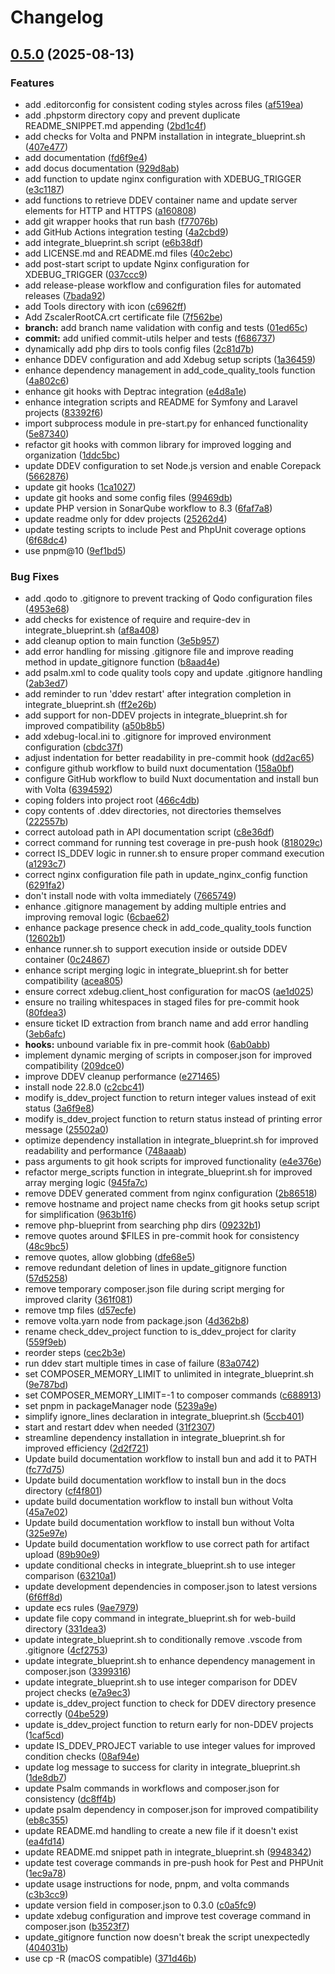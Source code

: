 # Changelog

## [0.5.0](https://github.com/TerrorSquad/php-blueprint/compare/v0.4.0...v0.5.0) (2025-08-13)


### Features

* add .editorconfig for consistent coding styles across files ([af519ea](https://github.com/TerrorSquad/php-blueprint/commit/af519ea696e6d06c89b4d639b152e568f0429356))
* add .phpstorm directory copy and prevent duplicate README_SNIPPET.md appending ([2bd1c4f](https://github.com/TerrorSquad/php-blueprint/commit/2bd1c4fb70d675f1c62e251f42c084abd43e2798))
* add checks for Volta and PNPM installation in integrate_blueprint.sh ([407e477](https://github.com/TerrorSquad/php-blueprint/commit/407e477287d01f834455f4417fe5ead01a34cec2))
* add documentation ([fd6f9e4](https://github.com/TerrorSquad/php-blueprint/commit/fd6f9e481ec91a0a16c2e588cd8514d5438614b3))
* add docus documentation ([929d8ab](https://github.com/TerrorSquad/php-blueprint/commit/929d8ab47dda100a844e09254c0c2bd88ada9960))
* add function to update nginx configuration with XDEBUG_TRIGGER ([e3c1187](https://github.com/TerrorSquad/php-blueprint/commit/e3c1187cdf7d5bf91d10a5996f4b02309b21a449))
* add functions to retrieve DDEV container name and update server elements for HTTP and HTTPS ([a160808](https://github.com/TerrorSquad/php-blueprint/commit/a160808ec9f8180c1cb8f3fdf7dbbb002ea2c6a3))
* add git wrapper hooks that run bash ([f77076b](https://github.com/TerrorSquad/php-blueprint/commit/f77076bfc7a2276fb5f6ea6dbc05420331f8ebd8))
* add GitHub Actions integration testing ([4a2cbd9](https://github.com/TerrorSquad/php-blueprint/commit/4a2cbd90f5a24ce3f049eaa275ebf93b9d8eb8df))
* add integrate_blueprint.sh script ([e6b38df](https://github.com/TerrorSquad/php-blueprint/commit/e6b38df33bfd60d9357f30f4cba7b345f95ecedd))
* add LICENSE.md and README.md files ([40c2ebc](https://github.com/TerrorSquad/php-blueprint/commit/40c2ebc28b156a4b877347bf94518fff7577c28a))
* add post-start script to update Nginx configuration for XDEBUG_TRIGGER ([037ccc9](https://github.com/TerrorSquad/php-blueprint/commit/037ccc954bcd338376f61b04ca49943c30094617))
* add release-please workflow and configuration files for automated releases ([7bada92](https://github.com/TerrorSquad/php-blueprint/commit/7bada924c66813b75700cecd204e70131682ed7d))
* add Tools directory with icon ([c6962ff](https://github.com/TerrorSquad/php-blueprint/commit/c6962ff5d904645014571523eed414db5c719b5c))
* Add ZscalerRootCA.crt certificate file ([7f562be](https://github.com/TerrorSquad/php-blueprint/commit/7f562bef928c62017d1ce0abb1dfa2be907ba180))
* **branch:** add branch name validation with config and tests ([01ed65c](https://github.com/TerrorSquad/php-blueprint/commit/01ed65ce5fbf18bf748bdad68c4d901f486342ae))
* **commit:** add unified commit-utils helper and tests ([f686737](https://github.com/TerrorSquad/php-blueprint/commit/f6867370dd5397a2b34fef4540093e7e577e0d37))
* dynamically add php dirs to tools config files ([2c81d7b](https://github.com/TerrorSquad/php-blueprint/commit/2c81d7bc5c60dbcec51cf9d7c57a2c3e99b4d466))
* enhance DDEV configuration and add Xdebug setup scripts ([1a36459](https://github.com/TerrorSquad/php-blueprint/commit/1a36459ec3696f76b305fb4a08bfb70eda91183c))
* enhance dependency management in add_code_quality_tools function ([4a802c6](https://github.com/TerrorSquad/php-blueprint/commit/4a802c6455e1895aa7b29b668e07a1d1059a402a))
* enhance git hooks with Deptrac integration ([e4d8a1e](https://github.com/TerrorSquad/php-blueprint/commit/e4d8a1e8ff4156e359d01a4788a680316847170b))
* enhance integration scripts and README for Symfony and Laravel projects ([83392f6](https://github.com/TerrorSquad/php-blueprint/commit/83392f69802033da7adccb6a0502aa678e67033f))
* import subprocess module in pre-start.py for enhanced functionality ([5e87340](https://github.com/TerrorSquad/php-blueprint/commit/5e87340697d0ff764f3e214b17874db324dcfdc1))
* refactor git hooks with common library for improved logging and organization ([1ddc5bc](https://github.com/TerrorSquad/php-blueprint/commit/1ddc5bc9fcb2dca92c758b075745a0f01ac29f91))
* update DDEV configuration to set Node.js version and enable Corepack ([5662876](https://github.com/TerrorSquad/php-blueprint/commit/5662876c34e375e2b46a6be9d5db1c79a509370b))
* update git hooks ([1ca1027](https://github.com/TerrorSquad/php-blueprint/commit/1ca10276093a7802bc8cb0c2310f690fe7689cf1))
* update git hooks and some config files ([99469db](https://github.com/TerrorSquad/php-blueprint/commit/99469db04192251d5ec2ae1a83e85c1d7a466015))
* update PHP version in SonarQube workflow to 8.3 ([6faf7a8](https://github.com/TerrorSquad/php-blueprint/commit/6faf7a888638196c5801d611edf472fd3b664f93))
* update readme only for ddev projects ([25262d4](https://github.com/TerrorSquad/php-blueprint/commit/25262d4fec93c67fafa0ad75644ffbe3ffa89496))
* update testing scripts to include Pest and PhpUnit coverage options ([6f68dc4](https://github.com/TerrorSquad/php-blueprint/commit/6f68dc4dabddfb4e8a1091ffe66b163aac609c7c))
* use pnpm@10 ([9ef1bd5](https://github.com/TerrorSquad/php-blueprint/commit/9ef1bd55cb96168f4bb3236f55aeffac1e5816f4))


### Bug Fixes

* add .qodo to .gitignore to prevent tracking of Qodo configuration files ([4953e68](https://github.com/TerrorSquad/php-blueprint/commit/4953e68a31f4d3b6b44658859ef242956e7e687f))
* add checks for existence of require and require-dev in integrate_blueprint.sh ([af8a408](https://github.com/TerrorSquad/php-blueprint/commit/af8a40833412249e62233acf0d554fb39cefabc5))
* add cleanup option to main function ([3e5b957](https://github.com/TerrorSquad/php-blueprint/commit/3e5b957177e067b7474920760bf73c263e5d1db6))
* add error handling for missing .gitignore file and improve reading method in update_gitignore function ([b8aad4e](https://github.com/TerrorSquad/php-blueprint/commit/b8aad4ea76f9766afce430fae1986aca7d191dd4))
* add psalm.xml to code quality tools copy and update .gitignore handling ([2ab3ed7](https://github.com/TerrorSquad/php-blueprint/commit/2ab3ed7817aac99f1dc5a84d548df99faca404fb))
* add reminder to run 'ddev restart' after integration completion in integrate_blueprint.sh ([ff2e26b](https://github.com/TerrorSquad/php-blueprint/commit/ff2e26beb726df6a31fa18dceaf4356617d847e7))
* add support for non-DDEV projects in integrate_blueprint.sh for improved compatibility ([a50b8b5](https://github.com/TerrorSquad/php-blueprint/commit/a50b8b5facf3dbc3cde9e8e4607b02188f4a47d9))
* add xdebug-local.ini to .gitignore for improved environment configuration ([cbdc37f](https://github.com/TerrorSquad/php-blueprint/commit/cbdc37f1ce5e702efdb54cd2c6125c20fff3135b))
* adjust indentation for better readability in pre-commit hook ([dd2ac65](https://github.com/TerrorSquad/php-blueprint/commit/dd2ac65de39c80348daa892bfbb3442bd7fb5a17))
* configure github workflow to build nuxt documentation ([158a0bf](https://github.com/TerrorSquad/php-blueprint/commit/158a0bf9d59cb758d72178561ec517cb6211c3f1))
* configure GitHub workflow to build Nuxt documentation and install bun with Volta ([6394592](https://github.com/TerrorSquad/php-blueprint/commit/63945922d905d8134af603ae46e18f65dfe02811))
* coping folders into project root ([466c4db](https://github.com/TerrorSquad/php-blueprint/commit/466c4dbd54325b1bd91e7d879356d1d5bdfe8599))
* copy contents of .ddev directories, not directories themselves ([222557b](https://github.com/TerrorSquad/php-blueprint/commit/222557be274a0d0fd004b723249ef67869874dc1))
* correct autoload path in API documentation script ([c8e36df](https://github.com/TerrorSquad/php-blueprint/commit/c8e36dfc97b3f96cdd5bf724204e212fba23ece4))
* correct command for running test coverage in pre-push hook ([818029c](https://github.com/TerrorSquad/php-blueprint/commit/818029c52bf59488612cec0d87cd6c17563915c9))
* correct IS_DDEV logic in runner.sh to ensure proper command execution ([a1293c7](https://github.com/TerrorSquad/php-blueprint/commit/a1293c7f7794f8d8c5e13ee775dd1a1c653e0c67))
* correct nginx configuration file path in update_nginx_config function ([6291fa2](https://github.com/TerrorSquad/php-blueprint/commit/6291fa2e07a5c7b2956ff40dd7b04fcf106358aa))
* don't install node with volta immediately ([7665749](https://github.com/TerrorSquad/php-blueprint/commit/76657491d62360e8c1c270a1d4f0ee8e9ed2dfae))
* enhance .gitignore management by adding multiple entries and improving removal logic ([6cbae62](https://github.com/TerrorSquad/php-blueprint/commit/6cbae62fac1d190ffbcc28922816c632307df793))
* enhance package presence check in add_code_quality_tools function ([12602b1](https://github.com/TerrorSquad/php-blueprint/commit/12602b137d4dcbc1d3dcc2a3e30bf7b2f3de85c3))
* enhance runner.sh to support execution inside or outside DDEV container ([0c24867](https://github.com/TerrorSquad/php-blueprint/commit/0c24867e7dd58fb0ddcbd2e5043db8e2283a2ad2))
* enhance script merging logic in integrate_blueprint.sh for better compatibility ([acea805](https://github.com/TerrorSquad/php-blueprint/commit/acea805feab320af8714a5e057f26e26e303bf09))
* ensure correct xdebug.client_host configuration for macOS ([ae1d025](https://github.com/TerrorSquad/php-blueprint/commit/ae1d025b1dcb2417659e02d6da667bb40ad44578))
* ensure no trailing whitespaces in staged files for pre-commit hook ([80fdea3](https://github.com/TerrorSquad/php-blueprint/commit/80fdea31bb244b0612eaf9bb3a01bf357c38c83a))
* ensure ticket ID extraction from branch name and add error handling ([3eb6afc](https://github.com/TerrorSquad/php-blueprint/commit/3eb6afc89f7126fb70121bcc4489a2676a15d339))
* **hooks:** unbound variable fix in pre-commit hook ([6ab0abb](https://github.com/TerrorSquad/php-blueprint/commit/6ab0abb58c22b3fefbe5f5a83c1cc72d5d7755e1))
* implement dynamic merging of scripts in composer.json for improved compatibility ([209dce0](https://github.com/TerrorSquad/php-blueprint/commit/209dce012b425e6de476fb0ea77a8bff2bee8dc7))
* improve DDEV cleanup performance ([e271465](https://github.com/TerrorSquad/php-blueprint/commit/e2714654aeb4e66522f336cf916e485be966b8f0))
* install node 22.8.0 ([c2cbc41](https://github.com/TerrorSquad/php-blueprint/commit/c2cbc41c8112fa06d8ea31fe775d37087404494d))
* modify is_ddev_project function to return integer values instead of exit status ([3a6f9e8](https://github.com/TerrorSquad/php-blueprint/commit/3a6f9e8526414bedf2b66bcdc3ea07e955d0b66f))
* modify is_ddev_project function to return status instead of printing error message ([25502a0](https://github.com/TerrorSquad/php-blueprint/commit/25502a0a4584d834b8f862219c0a902878cd503f))
* optimize dependency installation in integrate_blueprint.sh for improved readability and performance ([748aaab](https://github.com/TerrorSquad/php-blueprint/commit/748aaabc3b5161c4d2cd233d6e17b4cb95007ca4))
* pass arguments to git hook scripts for improved functionality ([e4e376e](https://github.com/TerrorSquad/php-blueprint/commit/e4e376ed3696ee70c05a9429ba61858fe0e7b3eb))
* refactor merge_scripts function in integrate_blueprint.sh for improved array merging logic ([945fa7c](https://github.com/TerrorSquad/php-blueprint/commit/945fa7c981f0241e1200faf21c361c2a9dc36ce4))
* remove DDEV generated comment from nginx configuration ([2b86518](https://github.com/TerrorSquad/php-blueprint/commit/2b86518853803e7e30202a8fce2e2f5801d0f73a))
* remove hostname and project name checks from git hooks setup script for simplification ([963b1f6](https://github.com/TerrorSquad/php-blueprint/commit/963b1f672a0b66d72523f3985862781a0cdf4f7b))
* remove php-blueprint from searching php dirs ([09232b1](https://github.com/TerrorSquad/php-blueprint/commit/09232b122323e38a8c3b1fdd3f3ecab4799504c8))
* remove quotes around $FILES in pre-commit hook for consistency ([48c9bc5](https://github.com/TerrorSquad/php-blueprint/commit/48c9bc5c344c9eaf93c9fe8fd6d03aa13bd08b38))
* remove quotes, allow globbing ([dfe68e5](https://github.com/TerrorSquad/php-blueprint/commit/dfe68e5033d2168d8576acd6d8d6ff400063635b))
* remove redundant deletion of lines in update_gitignore function ([57d5258](https://github.com/TerrorSquad/php-blueprint/commit/57d5258bf70b3ca123a5da140e7ac62c420591a4))
* remove temporary composer.json file during script merging for improved clarity ([361f081](https://github.com/TerrorSquad/php-blueprint/commit/361f081476648c919bf0551888ac4c1ad6cb08ab))
* remove tmp files ([d57ecfe](https://github.com/TerrorSquad/php-blueprint/commit/d57ecfe17d7cc56af92c38878549398c2cf7082b))
* remove volta.yarn node from package.json ([4d362b8](https://github.com/TerrorSquad/php-blueprint/commit/4d362b8c6d934a2d79f4625363a8fad4b3cf1647))
* rename check_ddev_project function to is_ddev_project for clarity ([559f9eb](https://github.com/TerrorSquad/php-blueprint/commit/559f9eb6be7996a4cad80b65b67831420d9018a0))
* reorder steps ([cec2b3e](https://github.com/TerrorSquad/php-blueprint/commit/cec2b3ed5ec72bd967bde55c4108209cc788bbf6))
* run ddev start multiple times in case of failure ([83a0742](https://github.com/TerrorSquad/php-blueprint/commit/83a074260a531961a222ee9ad5da700d0fda57af))
* set COMPOSER_MEMORY_LIMIT to unlimited in integrate_blueprint.sh ([9e787bd](https://github.com/TerrorSquad/php-blueprint/commit/9e787bdf89ddbb2b9b01c7f9fab5bf7070f49a4c))
* set COMPOSER_MEMORY_LIMIT=-1 to composer commands ([c688913](https://github.com/TerrorSquad/php-blueprint/commit/c6889130877e78e7a3e0cf8fcf239c387c0999d3))
* set pnpm in packageManager node ([5239a9e](https://github.com/TerrorSquad/php-blueprint/commit/5239a9e286db99cd19d11db88d795b5de6e02151))
* simplify ignore_lines declaration in integrate_blueprint.sh ([5ccb401](https://github.com/TerrorSquad/php-blueprint/commit/5ccb401c2a4b17005d390732723a1940e58fa2ed))
* start and restart ddev when needed ([31f2307](https://github.com/TerrorSquad/php-blueprint/commit/31f23077c82011d9d5a50433301f2f537c4fcb78))
* streamline dependency installation in integrate_blueprint.sh for improved efficiency ([2d2f721](https://github.com/TerrorSquad/php-blueprint/commit/2d2f721475bad26bf3168f990daabfc0338e0733))
* Update build documentation workflow to install bun and add it to PATH ([fc77d75](https://github.com/TerrorSquad/php-blueprint/commit/fc77d75d7dca10c0aea36d5e6c647788077c5792))
* Update build documentation workflow to install bun in the docs directory ([cf4f801](https://github.com/TerrorSquad/php-blueprint/commit/cf4f80161b0988f249b9e7122e8c86741636d568))
* update build documentation workflow to install bun without Volta ([45a7e02](https://github.com/TerrorSquad/php-blueprint/commit/45a7e02dc3096ba89fa0227d6d413a277ff06d26))
* Update build documentation workflow to install bun without Volta ([325e97e](https://github.com/TerrorSquad/php-blueprint/commit/325e97edb54e353004a31febf85921bc7c7c3a7f))
* Update build documentation workflow to use correct path for artifact upload ([89b90e9](https://github.com/TerrorSquad/php-blueprint/commit/89b90e945ff7a2d369858092e16bd3a57d0ce379))
* update conditional checks in integrate_blueprint.sh to use integer comparison ([63210a1](https://github.com/TerrorSquad/php-blueprint/commit/63210a145c219245f22de784d9a5603df2a5f8be))
* update development dependencies in composer.json to latest versions ([6f6ff8d](https://github.com/TerrorSquad/php-blueprint/commit/6f6ff8d54b2a55e81d629f9a6775a10d24cc3df6))
* update ecs rules ([9ae7979](https://github.com/TerrorSquad/php-blueprint/commit/9ae79797f44bc2f96e2bc170e5c9e1e3365f2888))
* update file copy command in integrate_blueprint.sh for web-build directory ([331dea3](https://github.com/TerrorSquad/php-blueprint/commit/331dea3e9d2add95dfb7b246e6cc583320ac4d2a))
* update integrate_blueprint.sh to conditionally remove .vscode from .gitignore ([4cf2753](https://github.com/TerrorSquad/php-blueprint/commit/4cf2753a6d47268b2ba75e7a4d408a4799ebebd0))
* update integrate_blueprint.sh to enhance dependency management in composer.json ([3399316](https://github.com/TerrorSquad/php-blueprint/commit/339931628abd49eb70e971ff95c700b1d26a7b5a))
* update integrate_blueprint.sh to use integer comparison for DDEV project checks ([e7a9ec3](https://github.com/TerrorSquad/php-blueprint/commit/e7a9ec3c7a19073b7dce50cf5cd9b8921eb9a7d6))
* update is_ddev_project function to check for DDEV directory presence correctly ([04be529](https://github.com/TerrorSquad/php-blueprint/commit/04be5290ac5b8336fe12099f686496ec85708a20))
* update is_ddev_project function to return early for non-DDEV projects ([1caf5cd](https://github.com/TerrorSquad/php-blueprint/commit/1caf5cd2d415c1ff27a5fec5e860c5d93bda46fe))
* update IS_DDEV_PROJECT variable to use integer values for improved condition checks ([08af94e](https://github.com/TerrorSquad/php-blueprint/commit/08af94ea5b646c3011a638d0e1cb552a088f2970))
* update log message to success for clarity in integrate_blueprint.sh ([1de8db7](https://github.com/TerrorSquad/php-blueprint/commit/1de8db7302dfaeb90d9ea434b23e6d7a12e2c6ce))
* update Psalm commands in workflows and composer.json for consistency ([dc8ff4b](https://github.com/TerrorSquad/php-blueprint/commit/dc8ff4be56757847cccd008444b451663ce24044))
* update psalm dependency in composer.json for improved compatibility ([eb8c355](https://github.com/TerrorSquad/php-blueprint/commit/eb8c3556fbeef6f8018f453aa0b8a3dcfeeab025))
* update README.md handling to create a new file if it doesn't exist ([ea4fd14](https://github.com/TerrorSquad/php-blueprint/commit/ea4fd14b7ae4e2b53f89e313cfeda604f906fbba))
* update README.md snippet path in integrate_blueprint.sh ([9948342](https://github.com/TerrorSquad/php-blueprint/commit/99483426cee53a72d815b4feb6a8c1ed94415e95))
* update test coverage commands in pre-push hook for Pest and PHPUnit ([1ec9a78](https://github.com/TerrorSquad/php-blueprint/commit/1ec9a78e542330f8feecc690a9478df8d66cb9a1))
* update usage instructions for node, pnpm, and volta commands ([c3b3cc9](https://github.com/TerrorSquad/php-blueprint/commit/c3b3cc94d551aa556bf71556bc76a15246b2adca))
* update version field in composer.json to 0.3.0 ([c0a5fc9](https://github.com/TerrorSquad/php-blueprint/commit/c0a5fc9daeaa23020a326328e8385aad37589f40))
* update xdebug configuration and improve test coverage command in composer.json ([b3523f7](https://github.com/TerrorSquad/php-blueprint/commit/b3523f76c809bc09fd9a8e422ba6500e4fc6a980))
* update_gitignore function now doesn't break the script unexpectedly ([404031b](https://github.com/TerrorSquad/php-blueprint/commit/404031b1c6484415c4249fb1e27b723ebc186bfe))
* use cp -R (macOS compatible) ([371d46b](https://github.com/TerrorSquad/php-blueprint/commit/371d46b48d9c45d36f9c7fc4e68a19e854b13864))
